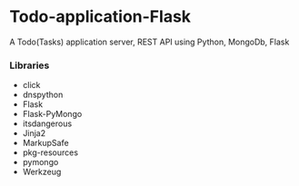 # Todo-application-Flask
A Todo(Tasks) application server, REST API using Python, MongoDb, Flask

### Libraries
- click
- dnspython
- Flask
- Flask-PyMongo
- itsdangerous
- Jinja2
- MarkupSafe
- pkg-resources
- pymongo
- Werkzeug
